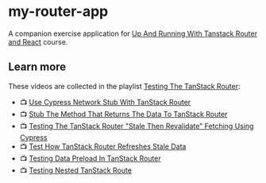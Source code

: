 # my-router-app

A companion exercise application for [Up And Running With Tanstack Router and React](https://egghead.io/lessons/cache-route-loader-data-in-tanstack-router~aqi4r) course.

## Learn more

These videos are collected in the playlist [Testing The TanStack Router](https://www.youtube.com/playlist?list=PLP9o9QNnQuAbBgnsD7Lfm4W4NihQtqwks):

- 📺 [Use Cypress Network Stub With TanStack Router](https://youtu.be/ZenyLL7hUSg)
- 📺 [Stub The Method That Returns The Data To TanStack Router](https://youtu.be/bkCh7KNuq3U)
- 📺 [Testing The TanStack Router "Stale Then Revalidate" Fetching Using Cypress](https://youtu.be/vhk4pgWrTPc)
- 📺 [Test How TanStack Router Refreshes Stale Data](https://youtu.be/49Aarc6eprQ)
- 📺 [Testing Data Preload In TanStack Router](https://youtu.be/jg0th7iOaOY)
- 📺 [Testing Nested TanStack Route](https://youtu.be/ebVbam8Mzzw)
